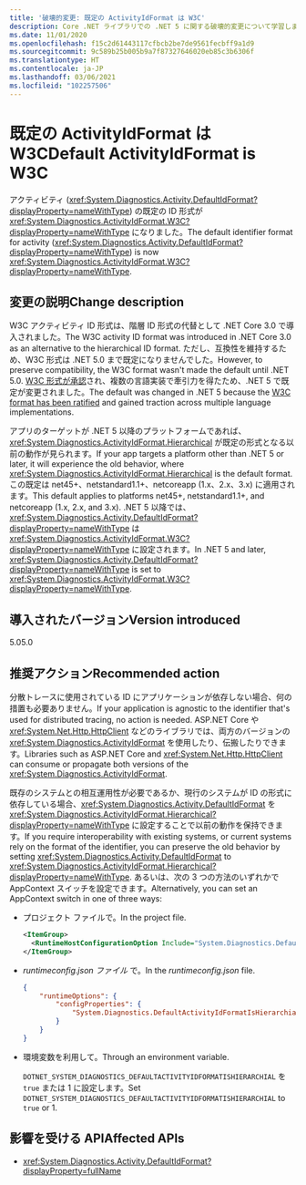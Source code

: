 ```yaml
---
title: '破壊的変更: 既定の ActivityIdFormat は W3C'
description: Core .NET ライブラリでの .NET 5 に関する破壊的変更について学習します。この変更により、既定の ActivityIdFormat は W3C になりました。
ms.date: 11/01/2020
ms.openlocfilehash: f15c2d61443117cfbcb2be7de9561fecbff9a1d9
ms.sourcegitcommit: 9c589b25b005b9a7f87327646020eb85c3b6306f
ms.translationtype: HT
ms.contentlocale: ja-JP
ms.lasthandoff: 03/06/2021
ms.locfileid: "102257506"
---
```

# <a name="default-activityidformat-is-w3c"></a><span data-ttu-id="add4d-103">既定の ActivityIdFormat は W3C</span><span class="sxs-lookup"><span data-stu-id="add4d-103">Default ActivityIdFormat is W3C</span></span>

<span data-ttu-id="add4d-104">アクティビティ (<xref:System.Diagnostics.Activity.DefaultIdFormat?displayProperty=nameWithType>) の既定の ID 形式が <xref:System.Diagnostics.ActivityIdFormat.W3C?displayProperty=nameWithType> になりました。</span><span class="sxs-lookup"><span data-stu-id="add4d-104">The default identifier format for activity (<xref:System.Diagnostics.Activity.DefaultIdFormat?displayProperty=nameWithType>) is now <xref:System.Diagnostics.ActivityIdFormat.W3C?displayProperty=nameWithType>.</span></span>

## <a name="change-description"></a><span data-ttu-id="add4d-105">変更の説明</span><span class="sxs-lookup"><span data-stu-id="add4d-105">Change description</span></span>

<span data-ttu-id="add4d-106">W3C アクティビティ ID 形式は、階層 ID 形式の代替として .NET Core 3.0 で導入されました。</span><span class="sxs-lookup"><span data-stu-id="add4d-106">The W3C activity ID format was introduced in .NET Core 3.0 as an alternative to the hierarchical ID format.</span></span> <span data-ttu-id="add4d-107">ただし、互換性を維持するため、W3C 形式は .NET 5.0 まで既定になりませんでした。</span><span class="sxs-lookup"><span data-stu-id="add4d-107">However, to preserve compatibility, the W3C format wasn't made the default until .NET 5.0.</span></span> <span data-ttu-id="add4d-108">[W3C 形式が承認](https://www.w3.org/TR/trace-context/)され、複数の言語実装で牽引力を得たため、.NET 5 で既定が変更されました。</span><span class="sxs-lookup"><span data-stu-id="add4d-108">The default was changed in .NET 5 because the [W3C format has been ratified](https://www.w3.org/TR/trace-context/) and gained traction across multiple language implementations.</span></span>

<span data-ttu-id="add4d-109">アプリのターゲットが .NET 5 以降のプラットフォームであれば、<xref:System.Diagnostics.ActivityIdFormat.Hierarchical> が既定の形式となる以前の動作が見られます。</span><span class="sxs-lookup"><span data-stu-id="add4d-109">If your app targets a platform other than .NET 5 or later, it will experience the old behavior, where <xref:System.Diagnostics.ActivityIdFormat.Hierarchical> is the default format.</span></span> <span data-ttu-id="add4d-110">この既定は net45+、netstandard1.1+、netcoreapp (1.x、2.x、3.x) に適用されます。</span><span class="sxs-lookup"><span data-stu-id="add4d-110">This default applies to platforms net45+, netstandard1.1+, and netcoreapp (1.x, 2.x, and 3.x).</span></span> <span data-ttu-id="add4d-111">.NET 5 以降では、<xref:System.Diagnostics.Activity.DefaultIdFormat?displayProperty=nameWithType> は <xref:System.Diagnostics.ActivityIdFormat.W3C?displayProperty=nameWithType> に設定されます。</span><span class="sxs-lookup"><span data-stu-id="add4d-111">In .NET 5 and later, <xref:System.Diagnostics.Activity.DefaultIdFormat?displayProperty=nameWithType> is set to <xref:System.Diagnostics.ActivityIdFormat.W3C?displayProperty=nameWithType>.</span></span>

## <a name="version-introduced"></a><span data-ttu-id="add4d-112">導入されたバージョン</span><span class="sxs-lookup"><span data-stu-id="add4d-112">Version introduced</span></span>

<span data-ttu-id="add4d-113">5.0</span><span class="sxs-lookup"><span data-stu-id="add4d-113">5.0</span></span>

## <a name="recommended-action"></a><span data-ttu-id="add4d-114">推奨アクション</span><span class="sxs-lookup"><span data-stu-id="add4d-114">Recommended action</span></span>

<span data-ttu-id="add4d-115">分散トレースに使用されている ID にアプリケーションが依存しない場合、何の措置も必要ありません。</span><span class="sxs-lookup"><span data-stu-id="add4d-115">If your application is agnostic to the identifier that's used for distributed tracing, no action is needed.</span></span> <span data-ttu-id="add4d-116">ASP.NET Core や <xref:System.Net.Http.HttpClient> などのライブラリでは、両方のバージョンの <xref:System.Diagnostics.ActivityIdFormat> を使用したり、伝搬したりできます。</span><span class="sxs-lookup"><span data-stu-id="add4d-116">Libraries such as ASP.NET Core and <xref:System.Net.Http.HttpClient> can consume or propagate both versions of the <xref:System.Diagnostics.ActivityIdFormat>.</span></span>

<span data-ttu-id="add4d-117">既存のシステムとの相互運用性が必要であるか、現行のシステムが ID の形式に依存している場合、<xref:System.Diagnostics.Activity.DefaultIdFormat> を <xref:System.Diagnostics.ActivityIdFormat.Hierarchical?displayProperty=nameWithType> に設定することで以前の動作を保持できます。</span><span class="sxs-lookup"><span data-stu-id="add4d-117">If you require interoperability with existing systems, or current systems rely on the format of the identifier, you can preserve the old behavior by setting <xref:System.Diagnostics.Activity.DefaultIdFormat> to <xref:System.Diagnostics.ActivityIdFormat.Hierarchical?displayProperty=nameWithType>.</span></span> <span data-ttu-id="add4d-118">あるいは、次の 3 つの方法のいずれかで AppContext スイッチを設定できます。</span><span class="sxs-lookup"><span data-stu-id="add4d-118">Alternatively, you can set an AppContext switch in one of three ways:</span></span>

- <span data-ttu-id="add4d-119">プロジェクト ファイルで。</span><span class="sxs-lookup"><span data-stu-id="add4d-119">In the project file.</span></span>

  ```xml
  <ItemGroup>
    <RuntimeHostConfigurationOption Include="System.Diagnostics.DefaultActivityIdFormatIsHierarchial" Value="true" />
  </ItemGroup>
  ```

- <span data-ttu-id="add4d-120">*runtimeconfig.json ファイル* で。</span><span class="sxs-lookup"><span data-stu-id="add4d-120">In the *runtimeconfig.json* file.</span></span>

  ```json
  {
      "runtimeOptions": {
          "configProperties": {
              "System.Diagnostics.DefaultActivityIdFormatIsHierarchial": true
          }
      }
  }
  ```

- <span data-ttu-id="add4d-121">環境変数を利用して。</span><span class="sxs-lookup"><span data-stu-id="add4d-121">Through an environment variable.</span></span>

  <span data-ttu-id="add4d-122">`DOTNET_SYSTEM_DIAGNOSTICS_DEFAULTACTIVITYIDFORMATISHIERARCHIAL` を `true` または 1 に設定します。</span><span class="sxs-lookup"><span data-stu-id="add4d-122">Set `DOTNET_SYSTEM_DIAGNOSTICS_DEFAULTACTIVITYIDFORMATISHIERARCHIAL` to `true` or 1.</span></span>

## <a name="affected-apis"></a><span data-ttu-id="add4d-123">影響を受ける API</span><span class="sxs-lookup"><span data-stu-id="add4d-123">Affected APIs</span></span>

- <xref:System.Diagnostics.Activity.DefaultIdFormat?displayProperty=fullName>

<!--

### Category

Core .NET libraries

### Affected APIs

- `P:System.Diagnostics.Activity.DefaultIdFormat`

-->
